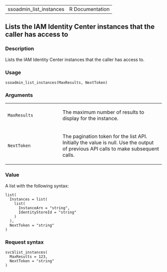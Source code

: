 <table style="width: 100%;">
<tbody>
<tr class="odd">
<td>ssoadmin_list_instances</td>
<td style="text-align: right;">R Documentation</td>
</tr>
</tbody>
</table>

## Lists the IAM Identity Center instances that the caller has access to

### Description

Lists the IAM Identity Center instances that the caller has access to.

### Usage

    ssoadmin_list_instances(MaxResults, NextToken)

### Arguments

<table>
<colgroup>
<col style="width: 35%" />
<col style="width: 65%" />
</colgroup>
<tbody>
<tr class="odd">
<td><code
id="ssoadmin_list_instances_:_MaxResults">MaxResults</code></td>
<td><p>The maximum number of results to display for the
instance.</p></td>
</tr>
<tr class="even">
<td><code id="ssoadmin_list_instances_:_NextToken">NextToken</code></td>
<td><p>The pagination token for the list API. Initially the value is
null. Use the output of previous API calls to make subsequent
calls.</p></td>
</tr>
</tbody>
</table>

### Value

A list with the following syntax:

    list(
      Instances = list(
        list(
          InstanceArn = "string",
          IdentityStoreId = "string"
        )
      ),
      NextToken = "string"
    )

### Request syntax

    svc$list_instances(
      MaxResults = 123,
      NextToken = "string"
    )
